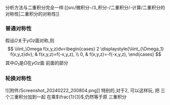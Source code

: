 
分析方法与二重积分完全一样:[[src/微积分-/3_积分-/二重积分/-计算/二重积分的对称性|二重积分的对称性]]

### 普通对称性
假设$\Omega$关于$yOz$面对称,则
$$
\iiint_\Omega f(x,y,z)dv=\begin{cases}
2 \displaystyle{\iiint_{\Omega_1} f(x,y,z)dv},  & f(x,y,z)=f(-x,y,z), \\
0,  & f(x,y,z)=-f(-x,y,z),
\end{cases}
$$
其中$\Omega_1$是$\Omega$在$yOz$面 前面的部分

### 轮换对称性
![[附件/Screenshot_20240222_200804.png]]
	特别的,对于2, 可以这样玩, 把 三个三重积分加到一起 在乘$\frac{1}{3}$,仍然等于原 三重积分
